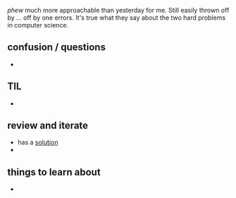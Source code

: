 *phew* much more approachable than yesterday for me. Still easily thrown off by ... off by one errors. It's true what they say about the two hard problems in computer science. 

## confusion / questions
* 

## TIL
* 

## review and iterate
* has a [solution]()
* 

## things to learn about
* 

